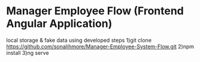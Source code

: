 # Manager Employee Flow (Frontend Angular Application)
local storage & fake data using developed
steps
1)git clone https://github.com/sonalihmore/Manager-Employee-System-Flow.git
2)npm install
3)ng serve
